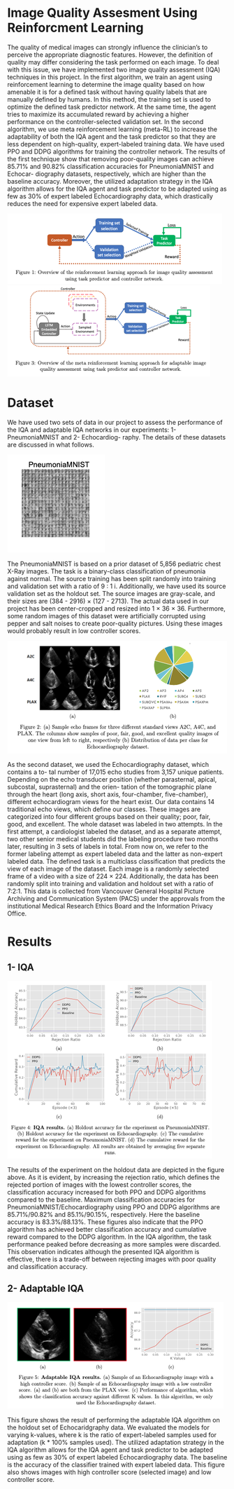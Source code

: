 # Image Quality Assesment Using Reinforcment Learning

The quality of medical images can strongly influence the clinician’s to perceive the appropriate diagnostic features. However, the definition of quality may differ considering the task performed on each image. To deal with this issue, we have implemented two image quality assessment (IQA) techniques in this project. In the first algorithm, we train an agent using reinforcement learning to determine the image quality based on how amenable it is for a defined task without having quality labels that are manually defined by humans. In this method, the training set is used to optimize the defined task predictor network. At the same time, the agent tries to maximize its accumulated reward by achieving a higher performance on the controller-selected validation set. In the second algorithm, we use meta reinforcement learning (meta-RL) to increase the adaptability of both the IQA agent and the task predictor so that they are less dependent on high-quality, expert-labeled training data. We have used PPO and DDPG algorithms for training the controller network.
The results of the first technique show that removing poor-quality images can achieve 85.71% and 90.82% classification accuracies for PneumoniaMNIST and Echocar- diography datasets, respectively, which are higher than the baseline accuracy. Moreover, the utilized adaptation strategy in the IQA algorithm allows for the IQA agent and task predictor to be adapted using as few as 30% of expert labeled Echocardiography data, which drastically reduces the need for expensive expert labeled data.

![Overview of the IQA](/Results/overview1.png#gh-dark-mode-only)
![Overview of the Adaptable IQA](/Results/overview2.png#gh-dark-mode-only)

# Dataset
We have used two sets of data in our project to assess the performance of the IQA and adaptable IQA networks in our experiments: 1- PneumoniaMNIST and 2- Echocardiog- raphy. The details of these datasets are discussed in what follows.

![Mnist Dataset](/Results/mnist_data.png#gh-dark-mode-only)

The PneumoniaMNIST is based on a prior dataset of 5,856 pediatric chest X-Ray images. The task is a binary-class classification of pneumonia against normal. The source training has been split randomly into training and validation set with a ratio of 9 : 1 i. Additionally, we have used its source validation set as the holdout set. The source images are gray-scale, and their sizes are (384 - 2916) × (127 - 2713). The actual data used in our project has been center-cropped and resized into 1 × 36 × 36. Furthermore, some random images of this dataset were artificially corrupted using pepper and salt noises to create poor-quality pictures. Using these images would probably result in low controller scores. 

![Echo Dataset](/Results/echo_data.png#gh-dark-mode-only)

As the second dataset, we used the Echocardiography dataset, which contains a to- tal number of 17,015 echo studies from 3,157 unique patients. Depending on the echo transducer position (whether parasternal, apical, subcostal, suprasternal) and the orien- tation of the tomographic plane through the heart (long axis, short axis, four-chamber, five-chamber), different echocardiogram views for the heart exist. Our data contains 14 traditional echo views, which define our classes. These images are categorized into four different groups based on their quality; poor, fair, good, and excellent. The whole dataset was labeled in two attempts. In the first attempt, a cardiologist labeled the dataset, and as a separate attempt, two other senior medical students did the labeling procedure two months later, resulting in 3 sets of labels in total. From now on, we refer to the former labeling attempt as expert labeled data and the latter as non-expert labeled data. The defined task is a multiclass classification that predicts the view of each image of the dataset. Each image is a randomly selected frame of a video with a size of 224 × 224. Additionally, the data has been randomly split into training and validation and holdout set with a ratio of 7:2:1. This data is collected from Vancouver General Hospital Picture Archiving and Communication System (PACS) under the approvals from the institutional Medical Research Ethics Board and the Information Privacy Office. 

# Results
## 1- IQA

![IQA Results](/Results/result1.png#gh-dark-mode-only)

The results of the experiment on the holdout data are depicted in the figure above. As it is evident, by increasing the rejection ratio, which defines the rejected portion of images with the lowest controller scores,  the classification accuracy increased for both PPO and DDPG algorithms compared to the baseline. Maximum classification accuracies for PneumoniaMNIST/Echocardiography using PPO and DDPG algorithms are 85.71%/90.82% and 85.1%/90.15%, respectively. Here the baseline accuracy is  83.3%/88.13%. These figures also indicate that the PPO algorithm has achieved better classification accuracy and cumulative reward compared to the DDPG algorithm. In the IQA algorithm, the task performance peaked before decreasing as more samples were discarded. This observation indicates although the presented IQA algorithm is effective, there is a trade-off between rejecting images with poor quality and classification accuracy.

## 2- Adaptable IQA

![Adaptable IQA Results](/Results/result2.png#gh-dark-mode-only)

This figure shows the result of performing the adaptable IQA algorithm on the holdout set of Echocaridgraphy data. We evaluated the models for varying k-values, where k is the ratio of expert-labeled samples used for adaptation (k * 100% samples used). The utilized adaptation strategy in the IQA algorithm allows for the IQA agent and task predictor to be adapted using as few as 30% of expert labeled Echocardiography data. The baseline is the accuracy of the classifier trained with expert labeled data. This figure also shows images with high controller score (selected image) and low controller score.

